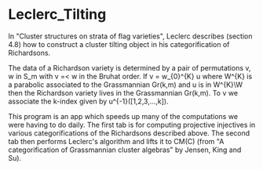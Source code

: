 # Leclerc_Tilting

In "Cluster structures on strata of flag varieties", Leclerc describes (section 4.8) how to construct a cluster tilting object in his categorification of Richardsons. 

The data of a Richardson variety is determined by a pair of permutations v, w in S_m with v =< w in the Bruhat order. If v = w_{0}^{K} u where W^{K} is a parabolic associated to the Grassmannian Gr(k,m) 
and u is in W^{K}\W then the Richardson variety lives in the Grassmannian Gr(k,m). To v we associate the k-index given by u^{-1}([1,2,3,...,k]).

This program is an app which speeds up many of the computations we were having to do daily. The first tab is for computing projective injectives in various categorifications of the Richardsons described above.
The second tab then performs Leclerc's algorithm and lifts it to CM(C) (from "A categorification of Grassmannian cluster algebras" by Jensen, King and Su).
